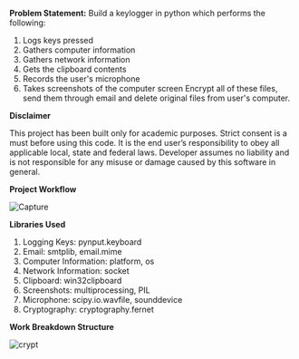 **Problem Statement:**
Build a keylogger in python which performs the following:
1. Logs keys pressed
2. Gathers computer information
3. Gathers network information
4. Gets the clipboard contents
5. Records the user's microphone
6. Takes screenshots of the computer screen
Encrypt all of these files, send them through email and delete original files from user's computer.

**Disclaimer**

This project has been built only for academic purposes. Strict consent is a must before using this code. It is the end user’s responsibility to obey all applicable local, state and federal laws. Developer assumes no liability and is not responsible for any misuse or damage caused by this software in general.

**Project Workflow**

<img align='center'>![Capture](https://user-images.githubusercontent.com/106017337/216836289-c9f4825a-cddf-4e50-841b-c8c75b83383d.JPG)</img>


**Libraries Used**

1. Logging Keys: pynput.keyboard
2. Email: smtplib, email.mime
3. Computer Information: platform, os  
4. Network Information: socket 
5. Clipboard: win32clipboard 
6. Screenshots: multiprocessing, PIL 
7. Microphone: scipy.io.wavfile, sounddevice 
8. Cryptography: cryptography.fernet 


**Work Breakdown Structure**


<img align='center'>![crypt](https://user-images.githubusercontent.com/106017337/216979598-49477750-2631-4603-9fc1-dcbd6b5128ee.jpg)</img>

